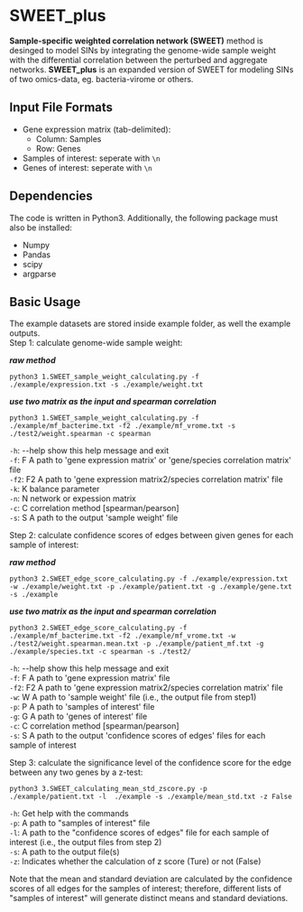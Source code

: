 # SWEET_plus
**Sample-specific weighted correlation network (SWEET)** method is desinged to model SINs by integrating the genome-wide sample weight with the differential correlation between the perturbed and aggregate networks.
**SWEET_plus** is an expanded version of SWEET for modeling SINs of two omics-data, eg. bacteria-virome or others. 

## Input File Formats
- Gene expression matrix (tab-delimited):
    * Column: Samples
    * Row: Genes
- Samples of interest: seperate with `\n`
- Genes of interest: seperate with `\n`

## Dependencies
The code is written in Python3. Additionally, the following package must also be installed:
- Numpy
- Pandas
- scipy
- argparse


## Basic Usage
The example datasets are stored inside example folder, as well the example outputs.  
Step 1: calculate genome-wide sample weight:

***raw method***
```
python3 1.SWEET_sample_weight_calculating.py -f ./example/expression.txt -s ./example/weight.txt
```

***use two matrix as the input and spearman correlation***
```
python3 1.SWEET_sample_weight_calculating.py -f ./example/mf_bacterime.txt -f2 ./example/mf_vrome.txt -s ./test2/weight.spearman -c spearman
```
  
`-h`: --help  show this help message and exit  
`-f`: F        A path to 'gene expression matrix' or 'gene/species correlation matrix' file  
`-f2`: F2      A path to 'gene expression matrix2/species correlation matrix' file  
`-k`: K        balance parameter  
`-n`: N        network or expession matrix  
`-c`: C        correlation method [spearman/pearson]  
`-s`: S        A path to the output 'sample weight' file

Step 2: calculate confidence scores of edges between given genes for each sample of interest:

***raw method***
```
python3 2.SWEET_edge_score_calculating.py -f ./example/expression.txt -w ./example/weight.txt -p ./example/patient.txt -g ./example/gene.txt -s ./example
```
***use two matrix as the input and spearman correlation***
```
python3 2.SWEET_edge_score_calculating.py -f ./example/mf_bacterime.txt -f2 ./example/mf_vrome.txt -w ./test2/weight.spearman.mean.txt -p ./example/patient_mf.txt -g ./example/species.txt -c spearman -s ./test2/
```

`-h`: --help  show this help message and exit  
`-f`: F A path to 'gene expression matrix' file  
`-f2`: F2 A path to 'gene expression matrix2/species correlation matrix' file  
`-w`: W A path to 'sample weight' file (i.e., the output file from step1)  
`-p`: P A path to 'samples of interest' file  
`-g`: G  A path to 'genes of interest' file  
`-c`: C correlation method [spearman/pearson]  
`-s`: S  A path to the output 'confidence scores of edges' files for each sample of interest

Step 3: calculate the significance level of the confidence score for the edge between any two genes by a z-test:
```
python3 3.SWEET_calculating_mean_std_zscore.py -p ./example/patient.txt -l  ./example -s ./example/mean_std.txt -z False
```

`-h`: Get help with the commands  
`-p`: A path to "samples of interest" file  
`-l`: A path to the "confidence scores of edges" file for each sample of interest (i.e., the output files from step 2)  
`-s`: A path to the output file(s)  
`-z`: Indicates whether the calculation of z score (Ture) or not (False)  

Note that the mean and standard deviation are calculated by the confidence scores of all edges for the samples of interest; therefore, different lists of "samples of interest" will generate distinct means and standard deviations.

